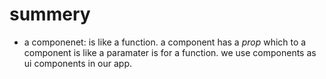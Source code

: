# summery

- a componenet: is like a function. a component has a _prop_ which to a component is like a paramater is for a function.
  we use components as ui components in our app.
